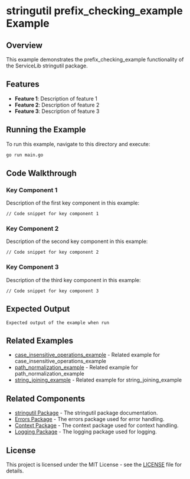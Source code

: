 # stringutil prefix_checking_example Example

## Overview

This example demonstrates the prefix_checking_example functionality of the ServiceLib stringutil package.

## Features

- **Feature 1**: Description of feature 1
- **Feature 2**: Description of feature 2
- **Feature 3**: Description of feature 3

## Running the Example

To run this example, navigate to this directory and execute:

```bash
go run main.go
```

## Code Walkthrough

### Key Component 1

Description of the first key component in this example:

```
// Code snippet for key component 1
```

### Key Component 2

Description of the second key component in this example:

```
// Code snippet for key component 2
```

### Key Component 3

Description of the third key component in this example:

```
// Code snippet for key component 3
```

## Expected Output

```
Expected output of the example when run
```

## Related Examples


- [case_insensitive_operations_example](../case_insensitive_operations_example/README.md) - Related example for case_insensitive_operations_example
- [path_normalization_example](../path_normalization_example/README.md) - Related example for path_normalization_example
- [string_joining_example](../string_joining_example/README.md) - Related example for string_joining_example

## Related Components

- [stringutil Package](../../../stringutil/README.md) - The stringutil package documentation.
- [Errors Package](../../../errors/README.md) - The errors package used for error handling.
- [Context Package](../../../context/README.md) - The context package used for context handling.
- [Logging Package](../../../logging/README.md) - The logging package used for logging.

## License

This project is licensed under the MIT License - see the [LICENSE](../../../LICENSE) file for details.
